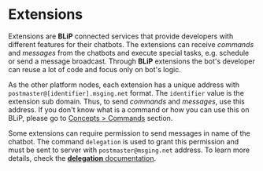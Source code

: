 # Extensions

Extensions are **BLiP** connected services that provide developers with different features for their chatbots. The extensions can receive *commands* and *messages* from the chatbots and execute special tasks, e.g. schedule or send a message broadcast. Through **BLiP** extensions the bot's developer can reuse a lot of code and focus only on bot's logic.

As the other platform nodes, each extension has a unique address with `postmaster@[identifier].msging.net` format. The `identifier` value is the extension sub domain. Thus, to send *commands* and *messages*, use this address. If you don't know what is a command or how you can use this on BLiP, please go to [Concepts > Commands](#commands) section.

Some extensions can require permission to send messages in name of the chatbot. The command `delegation` is used to grant this permission and must be sent to server with `postmaster@msging.net` address. To learn more details, check the [**delegation** documentation](./#/docs/extensions/delegation).
